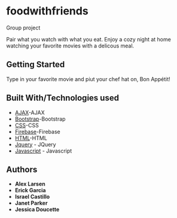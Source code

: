 # foodwithfriends

Group project

 Pair what you watch with what you eat. Enjoy a cozy night at home watching your favorite movies with a delicous meal.

## Getting Started

Type in your favorite movie and piut your chef hat on, Bon Appétit!

## Built With/Technologies used
* [AJAX](https://developer.mozilla.org/en-US/docs/Web/Guide/AJAX)-AJAX
* [Bootstrap](https://getbootstrap.com/)-Bootstrap
* [CSS](https://developer.mozilla.org/en-US/docs/Web/CSS)-CSS
* [Firebase](https://firebase.google.com/)-Firebase
* [HTML](https://html.com/)-HTML
* [Jquery](https://jquery.com/) - JQuery
* [Javascript](https://www.javascript.com/) - Javascript


## Authors
* **Alex Larsen**
* **Erick Garcia**
* **Israel Castillo**
* **Janet Parker**
* **Jessica Doucette**


